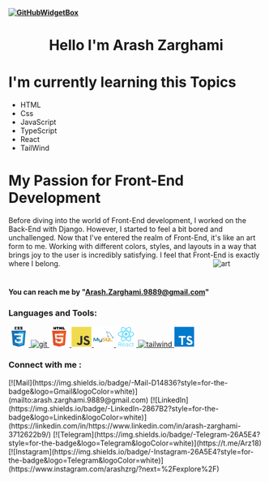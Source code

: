 <b align="center">[![GitHubWidgetBox](https://github-widgetbox.vercel.app/api/profile?username=ArashZrg&theme=nautilus&data=followers,repositories,commits)](https://github.com/ArashZrg/)</b>
</div><h1 align="center" >Hello I'm Arash Zarghami</h1>


<h1>I'm currently learning this Topics</h1>
<ul>
      <li>HTML</li>
      <li>Css</li>
      <li>JavaScript</li>
      <li>TypeScript</li>
      <li>React</li>
      <li>TailWind</li>
    </ul>
    
<h1>My Passion for Front-End Development</h1>
Before diving into the world of Front-End development, 
I worked on the Back-End with Django. However, I started to feel a bit bored and unchallenged. 
Now that I've entered the realm of Front-End, it's like an art form to me. 
Working with different colors, styles, and layouts in a way that brings joy to the user is incredibly satisfying. 
I feel that Front-End is exactly where I belong.
<img align="right" src="https://i.giphy.com/media/v1.Y2lkPTc5MGI3NjExMTM2cGVlZ3E4cnM0cGRqYnZkcnlmN2JvOXRlN3EzbWxwYTU1ZjIxayZlcD12MV9pbnRlcm5hbF9naWZfYnlfaWQmY3Q9Zw/M52wyuahvQfJK/giphy.gif" alt="art" height="100" width="100" />
</br>

<h1></h1>

<b>You can reach me by "Arash.Zarghami.9889@gmail.com"</b>



<h3 align="left">Languages and Tools:</h3>
<p align="left"> <a href="https://www.w3schools.com/css/" target="_blank" rel="noreferrer"> <img src="https://raw.githubusercontent.com/devicons/devicon/master/icons/css3/css3-original-wordmark.svg" alt="css3" width="40" height="40"/> </a> <a href="https://git-scm.com/" target="_blank" rel="noreferrer"> <img src="https://www.vectorlogo.zone/logos/git-scm/git-scm-icon.svg" alt="git" width="40" height="40"/> </a> <a href="https://www.w3.org/html/" target="_blank" rel="noreferrer"> <img src="https://raw.githubusercontent.com/devicons/devicon/master/icons/html5/html5-original-wordmark.svg" alt="html5" width="40" height="40"/> </a> <a href="https://developer.mozilla.org/en-US/docs/Web/JavaScript" target="_blank" rel="noreferrer"> <img src="https://raw.githubusercontent.com/devicons/devicon/master/icons/javascript/javascript-original.svg" alt="javascript" width="40" height="40"/> </a> <a href="https://www.mysql.com/" target="_blank" rel="noreferrer"> <img src="https://raw.githubusercontent.com/devicons/devicon/master/icons/mysql/mysql-original-wordmark.svg" alt="mysql" width="40" height="40"/> </a> <a href="https://reactjs.org/" target="_blank" rel="noreferrer"> <img src="https://raw.githubusercontent.com/devicons/devicon/master/icons/react/react-original-wordmark.svg" alt="react" width="40" height="40"/> </a> <a href="https://tailwindcss.com/" target="_blank" rel="noreferrer"> <img src="https://www.vectorlogo.zone/logos/tailwindcss/tailwindcss-icon.svg" alt="tailwind" width="40" height="40"/> </a> <a href="https://www.typescriptlang.org/" target="_blank" rel="noreferrer"> <img src="https://raw.githubusercontent.com/devicons/devicon/master/icons/typescript/typescript-original.svg" alt="typescript" width="40" height="40"/> </a> </p>

<h3 align="left">Connect with me :</h3>
[![Mail](https://img.shields.io/badge/-Mail-D14836?style=for-the-badge&logo=Gmail&logoColor=white)](mailto:arash.zarghami.9889@gmail.com)
[![LinkedIn](https://img.shields.io/badge/-LinkedIn-2867B2?style=for-the-badge&logo=Linkedin&logoColor=white)](https://linkedin.com/in/https://www.linkedin.com/in/arash-zarghami-3712622b9/)
[![Telegram](https://img.shields.io/badge/-Telegram-26A5E4?style=for-the-badge&logo=Telegram&logoColor=white)](https://t.me/Arz18)
[![Instagram](https://img.shields.io/badge/-Instagram-26A5E4?style=for-the-badge&logo=Telegram&logoColor=white)](https://www.instagram.com/arashzrg/?next=%2Fexplore%2F)


